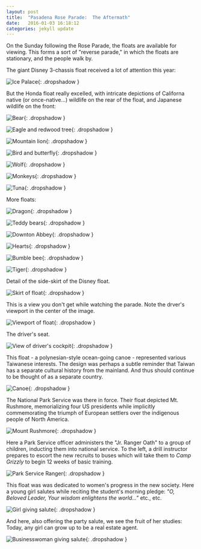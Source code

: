 ```yaml
---
layout: post
title:  "Pasadena Rose Parade:  The Aftermath"
date:   2016-01-03 16:18:12
categories: jekyll update
---
```

On the Sunday following the Rose Parade, the floats are available for viewing.  This forms a sort of "reverse parade," in which the floats are stationary, and the people walk by.  

The giant Disney 3-chassis float received a lot of attention this year:

![Ice Palace](/images/2016-01-03_floats/ice_palace.png){: .dropshadow }  

But the Honda float really excelled, with intricate depictions of Californa native (or once-native...) wildlife on the rear of the float, and Japanese wildlife on the front:

![Bear](/images/2016-01-03_floats/bear.png){: .dropshadow }  

![Eagle and redwood tree](/images/2016-01-03_floats/eagle.png){: .dropshadow }  

![Mountain lion](/images/2016-01-03_floats/lion.png){: .dropshadow }  

![Bird and butterfly](/images/2016-01-03_floats/bird_and_butterfly.png){: .dropshadow }  

![Wolf](/images/2016-01-03_floats/wolf.png){: .dropshadow }  

![Monkeys](/images/2016-01-03_floats/monkeys.png){: .dropshadow }  

![Tuna](/images/2016-01-03_floats/tuna.png){: .dropshadow }  

More floats:

![Dragon](/images/2016-01-03_floats/dragon.png){: .dropshadow }  

![Teddy bears](/images/2016-01-03_floats/gummy_bears.png){: .dropshadow }  

![Downton Abbey](/images/2016-01-03_floats/abbey.png){: .dropshadow }  

![Hearts](/images/2016-01-03_floats/hearts.png){: .dropshadow }  

![Bumble bee](/images/2016-01-03_floats/bumble_bee.png){: .dropshadow }  

![Tiger](/images/2016-01-03_floats/tiger.png){: .dropshadow }  

Detail of the side-skirt of the Disney float.  

![Skirt of float](/images/2016-01-03_floats/detail_of_skirt.png){: .dropshadow }  

This is a view you don't get while watching the parade.  Note the drver's viewport in the center of the image.  

![Viewport of float](/images/2016-01-03_floats/viewport.png){: .dropshadow }  

The driver's seat.  

![View of driver's cockpit](/images/2016-01-03_floats/cockpit.png){: .dropshadow }  

This float - a polynesian-style ocean-going canoe - represented various Taiwanese interests.  The design was perhaps a subtle reminder that Taiwan has a separate cultural history from the mainland.  And thus should continue to be thought of as a separate country.  

![Canoe](/images/2016-01-03_floats/canoe.png){: .dropshadow }  

The National Park Service was there in force.  Their float depicted Mt. Rushmore, memorializing four US presidents while implicitly commemorating the triumph of European settlers over the indigenous people of North America.  

![Mount Rushmore](/images/2016-01-03_floats/rushmore.png){: .dropshadow }  

Here a Park Service officer administers the "Jr. Ranger Oath" to a group of children, inducting them into national service.  To the left, a drill instructor prepares to escort the new recruits to buses which will take them to *Camp Grizzly* to begin 12 weeks of basic training.

![Park Service Ranger](/images/2016-01-03_floats/oath.png){: .dropshadow }  

This float was was dedicated to women's progress in the new society.  Here a young girl salutes while reciting the student's morning pledge:  *"O, Beloved Leader, Your wisdom enlightens the world..."* etc., etc.  

![Girl giving salute](/images/2016-01-03_floats/hail_science.png){: .dropshadow }  

And here, also offering the party salute, we see the fruit of her studies: Today, any girl can grow up to be a real estate agent.  

![Businesswoman giving salute](/images/2016-01-03_floats/real_estate_agent.png){: .dropshadow }  

